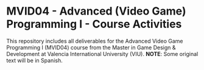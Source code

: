 # MVID04 - Advanced (Video Game) Programming I - Course Activities
This repository includes all deliverables for the Advanced Video Game Programming I (MVID04) course from the Master in Game Design & Development at Valencia International University (VIU).
**NOTE**: Some original text will be in Spanish.
